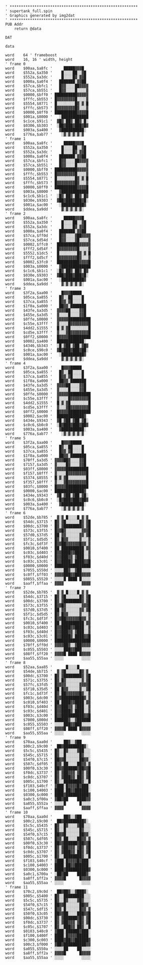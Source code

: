 
    ' *********************************************************
    ' supertank_full.spin
    ' Graphics generated by img2dat
    ' *********************************************************
    PUB Addr
        return @data

    DAT

    data

    word    64 ' frameboost
    word    16, 16 ' width, height
    ' frame 0
    word    $00aa,$a8fc '     █████▓▓▓█
    word    $552a,$a350 '    █░░░░██░░▓█
    word    $552a,$a3dc '    █░░░░█▓░▓▓█
    word    $000a,$a0f4 '   ███████░▓▓██
    word    $57ca,$bfc1 '   █▓▓░░░░██▓▓▓▓
    word    $57ca,$b551 '   █▓▓░░░░█░░░░▓
    word    $0000,$bff0 ' ██████████▓▓▓▓▓
    word    $fffc,$b553 ' █▓▓▓▓▓▓▓▓█░░░░▓
    word    $5554,$8771 ' █░░░░░░░░█▓░▓░█
    word    $fffc,$b573 ' █▓▓▓▓▓▓▓▓█▓░░░▓
    word    $0000,$8ff0 ' ██████████▓▓▓▓█
    word    $001a,$8000 '   ░████████████
    word    $c1ce,$91c1 '  ▓█▓░██▓░██▓░█░
    word    $0306,$b303 '  ░██▓███▓███▓█▓
    word    $003a,$a400 '   ▓██████████░
    word    $776a,$ab77 '    ░▓░▓░▓░▓░▓
    ' frame 1
    word    $00aa,$a8fc '     █████▓▓▓█
    word    $552a,$a350 '    █░░░░██░░▓█
    word    $552a,$a3dc '    █░░░░█▓░▓▓█
    word    $000a,$a0f4 '   ███████░▓▓██
    word    $57ca,$bfc1 '   █▓▓░░░░██▓▓▓▓
    word    $57ca,$b551 '   █▓▓░░░░█░░░░▓
    word    $0000,$bff0 ' ██████████▓▓▓▓▓
    word    $fffc,$b553 ' █▓▓▓▓▓▓▓▓█░░░░▓
    word    $5554,$8771 ' █░░░░░░░░█▓░▓░█
    word    $fffc,$b573 ' █▓▓▓▓▓▓▓▓█▓░░░▓
    word    $0000,$8ff0 ' ██████████▓▓▓▓█
    word    $003a,$8000 '   ▓████████████
    word    $c1c6,$b1c1 '  ░█▓░██▓░██▓░█▓
    word    $030e,$9303 '  ▓██▓███▓███▓█░
    word    $001a,$ac00 '   ░██████████▓
    word    $ddea,$a9dd '    ▓░▓░▓░▓░▓░
    ' frame 2
    word    $00aa,$a8fc '     █████▓▓▓█
    word    $552a,$a350 '    █░░░░██░░▓█
    word    $552a,$a3dc '    █░░░░█▓░▓▓█
    word    $000a,$a0f4 '   ███████░▓▓██
    word    $57ca,$ff0d '   █▓▓░░░░▓██▓▓▓▓
    word    $57ca,$d54d '   █▓▓░░░░▓█░░░░▓
    word    $0002,$ffc0 '  ██████████▓▓▓▓▓
    word    $fff2,$d54f '  █▓▓▓▓▓▓▓▓█░░░░▓
    word    $5552,$1dc5 '  █░░░░░░░░█▓░▓░█
    word    $fff2,$d5cf '  █▓▓▓▓▓▓▓▓█▓░░░▓
    word    $0002,$3fc0 '  ██████████▓▓▓▓█
    word    $003a,$0000 '   ▓█████████████
    word    $c1c6,$b1c1 '  ░█▓░██▓░██▓░█▓
    word    $030e,$9303 '  ▓██▓███▓███▓█░
    word    $001a,$ac00 '   ░██████████▓
    word    $ddea,$a9dd '    ▓░▓░▓░▓░▓░
    ' frame 3
    word    $3f2a,$aa00 '    █▓▓▓█████
    word    $05ca,$a855 '   █▓░░██░░░░█
    word    $37ca,$a855 '   █▓▓░▓█░░░░█
    word    $1f0a,$a000 '   ██▓▓░███████
    word    $43fe,$a3d5 '  ▓▓▓▓██░░░░▓▓█
    word    $455e,$a3d5 '  ▓░░░░█░░░░▓▓█
    word    $0ffe,$0000 '  ▓▓▓▓▓██████████
    word    $c55e,$3fff '  ▓░░░░█▓▓▓▓▓▓▓▓█
    word    $4dd2,$1555 '  █░▓░▓█░░░░░░░░█
    word    $cd5e,$3fff '  ▓░░░▓█▓▓▓▓▓▓▓▓█
    word    $0ff2,$0000 '  █▓▓▓▓██████████
    word    $0002,$a400 '  ████████████░
    word    $4346,$b343 '  ░█░▓██░▓██░▓█▓
    word    $c0ce,$90c0 '  ▓█▓███▓███▓██░
    word    $001a,$ac00 '   ░██████████▓
    word    $ddea,$a9dd '    ▓░▓░▓░▓░▓░
    ' frame 4
    word    $3f2a,$aa00 '    █▓▓▓█████
    word    $05ca,$a855 '   █▓░░██░░░░█
    word    $37ca,$a855 '   █▓▓░▓█░░░░█
    word    $1f0a,$a000 '   ██▓▓░███████
    word    $43fe,$a3d5 '  ▓▓▓▓██░░░░▓▓█
    word    $455e,$a3d5 '  ▓░░░░█░░░░▓▓█
    word    $0ffe,$0000 '  ▓▓▓▓▓██████████
    word    $c55e,$3fff '  ▓░░░░█▓▓▓▓▓▓▓▓█
    word    $4dd2,$1555 '  █░▓░▓█░░░░░░░░█
    word    $cd5e,$3fff '  ▓░░░▓█▓▓▓▓▓▓▓▓█
    word    $0ff2,$0000 '  █▓▓▓▓██████████
    word    $0002,$ac00 '  ████████████▓
    word    $434e,$9343 '  ▓█░▓██░▓██░▓█░
    word    $c0c6,$b0c0 '  ░█▓███▓███▓██▓
    word    $003a,$a400 '   ▓██████████░
    word    $776a,$ab77 '    ░▓░▓░▓░▓░▓
    ' frame 5
    word    $3f2a,$aa00 '    █▓▓▓█████
    word    $05ca,$a855 '   █▓░░██░░░░█
    word    $37ca,$a855 '   █▓▓░▓█░░░░█
    word    $1f0a,$a000 '   ██▓▓░███████
    word    $70ff,$a3d5 ' ▓▓▓▓██▓░░░░▓▓█
    word    $7157,$a3d5 ' ▓░░░░█▓░░░░▓▓█
    word    $03ff,$8000 ' ▓▓▓▓▓██████████
    word    $f157,$8fff ' ▓░░░░█▓▓▓▓▓▓▓▓█
    word    $5374,$8555 ' █░▓░▓█░░░░░░░░█
    word    $f357,$8fff ' ▓░░░▓█▓▓▓▓▓▓▓▓█
    word    $03fc,$8000 ' █▓▓▓▓██████████
    word    $0000,$ac00 ' █████████████▓
    word    $434e,$9343 '  ▓█░▓██░▓██░▓█░
    word    $c0c6,$b0c0 '  ░█▓███▓███▓██▓
    word    $003a,$a400 '   ▓██████████░
    word    $776a,$ab77 '    ░▓░▓░▓░▓░▓
    ' frame 6
    word    $52de,$b785 '  ▓░▓ █░░░░█ ▓░▓
    word    $54dc,$3715 ' █▓░▓█░░░░░░█▓░▓█
    word    $00dc,$3700 ' █▓░▓████████▓░▓█
    word    $573c,$3f55 ' █▓▓█▓░░░░░░░▓▓▓█
    word    $57d0,$37d5 ' ██░▓▓░░░░░░▓▓░▓█
    word    $5f1c,$d5d5 ' █▓░█▓▓░░░░░▓░░░▓
    word    $fc3c,$df3f ' █▓▓██▓▓▓▓▓▓█▓▓░▓
    word    $0010,$f400 ' ██░██████████░▓▓
    word    $c03c,$d403 ' █▓▓████▓▓████░░▓
    word    $f03c,$d40d ' █▓▓███▓▓░▓███░░▓
    word    $c03c,$3c01 ' █▓▓████▓░████▓▓█
    word    $0000,$0000 ' ████████████████
    word    $7055,$550d ' ░░░░██▓░░▓██░░░░
    word    $c0ff,$ff03 ' ▓▓▓▓███▓▓███▓▓▓▓
    word    $0855,$5520 ' ░░░░█ ████ █░░░░
    word    $aaff,$ffaa ' ▓▓▓▓        ▓▓▓▓
    ' frame 7
    word    $52de,$b785 '  ▓░▓ █░░░░█ ▓░▓
    word    $54dc,$3715 ' █▓░▓█░░░░░░█▓░▓█
    word    $00dc,$3700 ' █▓░▓████████▓░▓█
    word    $573c,$3f55 ' █▓▓█▓░░░░░░░▓▓▓█
    word    $57d0,$37d5 ' ██░▓▓░░░░░░▓▓░▓█
    word    $5f1c,$d5d5 ' █▓░█▓▓░░░░░▓░░░▓
    word    $fc3c,$df3f ' █▓▓██▓▓▓▓▓▓█▓▓░▓
    word    $0010,$f400 ' ██░██████████░▓▓
    word    $c03c,$d403 ' █▓▓████▓▓████░░▓
    word    $f03c,$d40d ' █▓▓███▓▓░▓███░░▓
    word    $c03c,$3c01 ' █▓▓████▓░████▓▓█
    word    $0000,$0000 ' ████████████████
    word    $70ff,$ff0d ' ▓▓▓▓██▓░░▓██▓▓▓▓
    word    $c055,$5503 ' ░░░░███▓▓███░░░░
    word    $08ff,$ff20 ' ▓▓▓▓█ ████ █▓▓▓▓
    word    $aa55,$55aa ' ░░░░        ░░░░
    ' frame 8
    word    $52aa,$aa85 '      █░░░░█
    word    $54de,$b715 '  ▓░▓█░░░░░░█▓░▓
    word    $00dc,$3700 ' █▓░▓████████▓░▓█
    word    $571c,$3755 ' █▓░█▓░░░░░░░▓░▓█
    word    $57fc,$3fd5 ' █▓▓▓▓░░░░░░▓▓▓▓█
    word    $5f10,$35d5 ' ██░█▓▓░░░░░▓░░▓█
    word    $fc1c,$d73f ' █▓░██▓▓▓▓▓▓█▓░░▓
    word    $003c,$dc00 ' █▓▓██████████▓░▓
    word    $c010,$f403 ' ██░████▓▓████░▓▓
    word    $f03c,$d40d ' █▓▓███▓▓░▓███░░▓
    word    $c03c,$d401 ' █▓▓████▓░████░░▓
    word    $003c,$3c00 ' █▓▓██████████▓▓█
    word    $7000,$000d ' ██████▓░░▓██████
    word    $c055,$5503 ' ░░░░███▓▓███░░░░
    word    $08ff,$ff20 ' ▓▓▓▓█ ████ █▓▓▓▓
    word    $aa55,$55aa ' ░░░░        ░░░░
    ' frame 9
    word    $70aa,$aa0d '     ██▓░░▓██
    word    $00c2,$9c00 '  ██▓█████████▓░
    word    $5c5c,$5435 ' █▓░░█▓░░░░▓██░░░
    word    $545c,$5715 ' █▓░░█░░░░░░█▓░░░
    word    $54f0,$7c15 ' ██▓▓█░░░░░░██▓▓░
    word    $507c,$df05 ' █▓▓░██░░░░██▓▓░▓
    word    $00f0,$3c30 ' ██▓▓██████▓██▓▓█
    word    $f0dc,$3737 ' █▓░▓██▓▓▓░▓█▓░▓█
    word    $c0dc,$3707 ' █▓░▓███▓▓░██▓░▓█
    word    $005c,$1700 ' █▓░░████████▓░░█
    word    $f103,$40cf ' ▓███░█▓▓▓▓█▓███░
    word    $c100,$4003 ' ████░██▓▓██████░
    word    $0300,$c000 ' ████▓██████████▓
    word    $a0c3,$f00a ' ▓██▓██    ████▓▓
    word    $a855,$552a ' ░░░░█      █░░░░
    word    $aaff,$ffaa ' ▓▓▓▓        ▓▓▓▓
    ' frame 10
    word    $70aa,$aa0d '     ██▓░░▓██
    word    $00c2,$9c00 '  ██▓█████████▓░
    word    $5c5c,$5435 ' █▓░░█▓░░░░▓██░░░
    word    $545c,$5715 ' █▓░░█░░░░░░█▓░░░
    word    $54f0,$7c15 ' ██▓▓█░░░░░░██▓▓░
    word    $507c,$df05 ' █▓▓░██░░░░██▓▓░▓
    word    $00f0,$3c30 ' ██▓▓██████▓██▓▓█
    word    $f0dc,$3737 ' █▓░▓██▓▓▓░▓█▓░▓█
    word    $c0dc,$3707 ' █▓░▓███▓▓░██▓░▓█
    word    $005c,$1700 ' █▓░░████████▓░░█
    word    $f103,$40cf ' ▓███░█▓▓▓▓█▓███░
    word    $c100,$4003 ' ████░██▓▓██████░
    word    $0300,$c000 ' ████▓██████████▓
    word    $a0c1,$700a ' ░██▓██    ████▓░
    word    $a8ff,$ff2a ' ▓▓▓▓█      █▓▓▓▓
    word    $aa55,$55aa ' ░░░░        ░░░░
    ' frame 11
    word    $70c2,$9c0d '  ██▓██▓░░▓███▓░
    word    $005c,$5400 ' █▓░░█████████░░░
    word    $5c5c,$5735 ' █▓░░█▓░░░░▓█▓░░░
    word    $54f0,$7c15 ' ██▓▓█░░░░░░██▓▓░
    word    $547c,$df15 ' █▓▓░█░░░░░░█▓▓░▓
    word    $50f0,$3c05 ' ██▓▓██░░░░███▓▓█
    word    $00dc,$3730 ' █▓░▓██████▓█▓░▓█
    word    $f0dc,$3737 ' █▓░▓██▓▓▓░▓█▓░▓█
    word    $c05c,$1707 ' █▓░░███▓▓░██▓░░█
    word    $0103,$40c0 ' ▓███░██████▓███░
    word    $f100,$400f ' ████░█▓▓▓▓█████░
    word    $c300,$c003 ' ████▓██▓▓██████▓
    word    $00c3,$f000 ' ▓██▓██████████▓▓
    word    $a055,$550a ' ░░░░██    ██░░░░
    word    $a8ff,$ff2a ' ▓▓▓▓█      █▓▓▓▓
    word    $aa55,$55aa ' ░░░░        ░░░░

